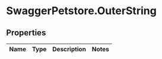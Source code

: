 # SwaggerPetstore.OuterString

## Properties
Name | Type | Description | Notes
------------ | ------------- | ------------- | -------------
